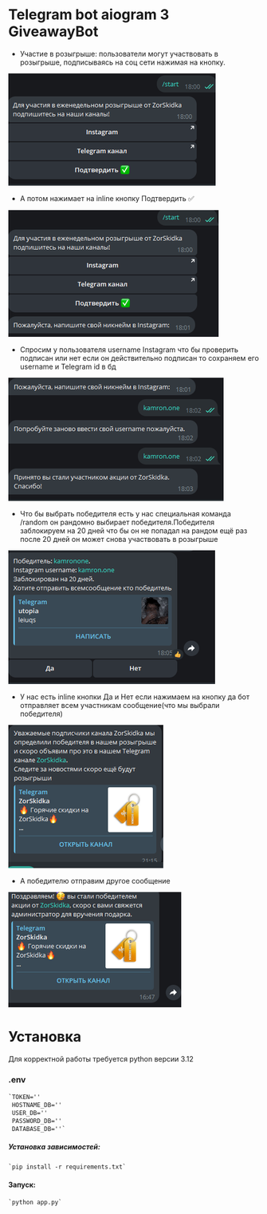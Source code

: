 # Telegram bot aiogram 3 GiveawayBot
* Участие в розыгрыше: пользователи могут участвовать в розыгрыше, подписываясь на соц сети нажимая на кнопку.

![img.png](img.png)

* А потом нажимает на inline кнопку Подтвердить ✅

![img_1.png](img_1.png)
  
* Спросим у пользователя username Instagram что бы проверить подписан или нет если он действительно подписан то сохраняем его username и Telegram id в бд

![img_2.png](img_2.png)
  
* Что бы выбрать победителя есть у нас специальная команда /random он рандомно выбирает победителя.Победителя заблокируем на 20 дней что бы он не попадал на рандом ещё раз после 20 дней он может снова участвовать в розыгрыше
  
![img_3.png](img_3.png)
  
* У нас есть inline кнопки Да и Нет если нажимаем на кнопку да бот отправляет всем участникам сообщение(что мы выбрали победителя)
  
![img_4.png](img_4.png)
  
* А победителю отправим другое сообщение
  
![img_5.png](img_5.png)

# Установка
Для корректной работы требуется python версии 3.12

###   .env

    `TOKEN=''
     HOSTNAME_DB=''
     USER_DB=''
     PASSWORD_DB=''
     DATABASE_DB=''`
##### Установка зависимостей:

    `pip install -r requirements.txt`

#### Запуск:

    `python app.py`
